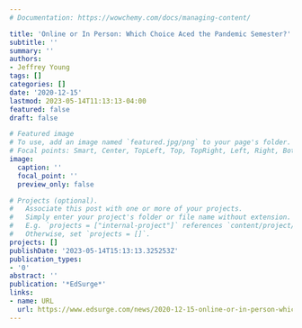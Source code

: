 ```yaml
---
# Documentation: https://wowchemy.com/docs/managing-content/

title: 'Online or In Person: Which Choice Aced the Pandemic Semester?'
subtitle: ''
summary: ''
authors:
- Jeffrey Young
tags: []
categories: []
date: '2020-12-15'
lastmod: 2023-05-14T11:13:13-04:00
featured: false
draft: false

# Featured image
# To use, add an image named `featured.jpg/png` to your page's folder.
# Focal points: Smart, Center, TopLeft, Top, TopRight, Left, Right, BottomLeft, Bottom, BottomRight.
image:
  caption: ''
  focal_point: ''
  preview_only: false

# Projects (optional).
#   Associate this post with one or more of your projects.
#   Simply enter your project's folder or file name without extension.
#   E.g. `projects = ["internal-project"]` references `content/project/deep-learning/index.md`.
#   Otherwise, set `projects = []`.
projects: []
publishDate: '2023-05-14T15:13:13.325253Z'
publication_types:
- '0'
abstract: ''
publication: '*EdSurge*'
links:
- name: URL
  url: https://www.edsurge.com/news/2020-12-15-online-or-in-person-which-choice-aced-the-pandemic-semester
---
```

